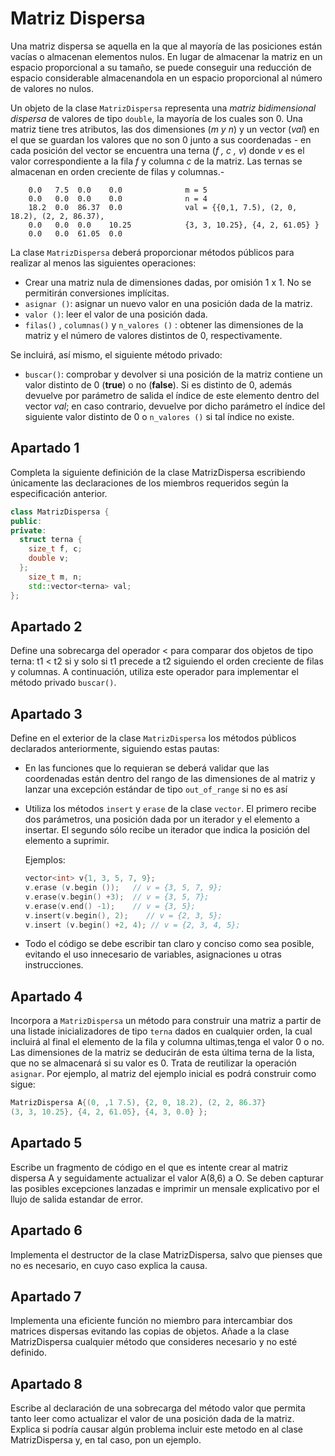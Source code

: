 # Matriz Dispersa
Una matriz dispersa se aquella en la que al mayoría de las posiciones están vacías o almacenan elementos nulos. 
En lugar de almacenar la matriz en un espacio proporcional a su tamaño, se puede
conseguir una reducción de espacio considerable almacenandola en un espacio proporcional al número
de valores no nulos.

Un objeto de la clase `MatrizDispersa` representa una _matriz bidimensional dispersa_ de valores de
tipo `double`, la mayoría de los cuales son 0. Una matriz tiene tres atributos, las dos dimensiones (_m y n_) 
y un vector (_val_) en el que se guardan los valores que no son 0 junto a sus coordenadas - en cada posición del 
vector se encuentra una terna (_f , c , v_) donde _v_ es el valor correspondiente a la fila _f_ y
columna _c_ de la matriz. Las ternas se almacenan en orden creciente de filas y columnas.-

```
    0.0   7.5  0.0    0.0              m = 5
    0.0   0.0  0.0    0.0              n = 4
    18.2  0.0  86.37  0.0              val = {{0,1, 7.5), (2, 0, 18.2), (2, 2, 86.37),
    0.0   0.0  0.0    10.25            {3, 3, 10.25}, {4, 2, 61.05} }
    0.0   0.0  61.05  0.0
```

La clase `MatrizDispersa` deberá proporcionar métodos públicos para realizar al menos las siguientes operaciones:
* Crear una matriz nula de dimensiones dadas, por omisión 1 x 1. No se permitirán conversiones implícitas.
* `asignar ()`: asignar un nuevo valor en una posición dada de la matriz.
* `valor ()`: leer el valor de una posición dada.
* `filas()` , `columnas()` y `n_valores ()` : obtener las dimensiones de la matriz y el número de valores distintos de 0, respectivamente.

Se incluirá, así mismo, el siguiente método privado:
* `buscar()`: comprobar y devolver si una posición de la matriz contiene un valor distinto de 0 (__true__) o no (__false__).
Si es distinto de 0, además devuelve por parámetro de salida el índice de este elemento dentro del vector _val_; en caso contrario,
devuelve por dicho parámetro el índice del siguiente valor distinto de 0 o `n_valores ()` si tal índice no existe.

## Apartado 1
Completa la siguiente definición de la clase MatrizDispersa escribiendo únicamente las declaraciones de los miembros requeridos según 
la especificación anterior.
```C++
class MatrizDispersa { 
public:
private:
  struct terna {
    size_t f, c;
    double v;
  };
    size_t m, n;
    std::vector<terna> val;
};
```
## Apartado 2
Define una sobrecarga del operador < para comparar dos objetos de tipo terna: t1 < t2 si y solo si t1 precede a t2 siguiendo el orden creciente de filas y columnas. 
A continuación, utiliza este operador para implementar el método privado `buscar()`.

## Apartado 3
Define en el exterior de la clase `MatrizDispersa` los métodos públicos declarados anteriormente, siguiendo estas pautas:
* En las funciones que lo requieran se deberá validar que las coordenadas están dentro del rango de las dimensiones de al matriz y lanzar una excepción estándar de tipo `out_of_range` si no es así
* Utiliza los métodos `insert` y `erase` de la clase `vector`. El primero recibe dos parámetros, una posición dada por un iterador y el elemento a insertar. El segundo sólo recibe un iterador que indica la posición del elemento a suprimir.

  Ejemplos:
  ```C++
  vector<int> v{1, 3, 5, 7, 9};
  v.erase (v.begin ());   // v = {3, 5, 7, 9};
  v.erase(v.begin() +3);  // v = {3, 5, 7};
  v.erase(v.end() -1);    // v = {3, 5};
  v.insert(v.begin(), 2);    // v = {2, 3, 5};
  v.insert (v.begin() +2, 4); // v = {2, 3, 4, 5};
  ```
* Todo el código se debe escribir tan claro y conciso como sea posible, evitando el uso innecesario de variables, asignaciones u otras instrucciones.

## Apartado 4
Incorpora a `MatrizDispersa` un método para construir una matriz a partir de una listade inicializadores de tipo 
`terna` dados en cualquier orden, la cual incluirá al final el elemento de la fila y
columna ultimas,tenga el valor 0 o no. Las dimensiones de la matriz se deducirán de esta última terna de la lista, que no se almacenará si su valor es 0. Trata de reutilizar la operación `asignar`. 
Por ejemplo, al matriz del ejemplo inicial es podrá construir como sigue:
```C++
MatrizDispersa A{(0, ,1 7.5), {2, 0, 18.2), (2, 2, 86.37}
(3, 3, 10.25}, {4, 2, 61.05}, {4, 3, 0.0} };
```
## Apartado 5
Escribe un fragmento de código en el que es intente crear al matriz dispersa A y seguidamente actualizar el valor A(8,6) a O. Se deben capturar las posibles excepciones lanzadas e imprimir un mensale explicativo por el llujo de salida estandar de error.

## Apartado 6
Implementa el destructor de la clase MatrizDispersa, salvo que pienses que no es necesario, en cuyo caso explica la causa.

## Apartado 7
Implementa una eficiente función no miembro para intercambiar dos matrices dispersas evitando las copias de objetos. Añade a la clase MatrizDispersa cualquier método que consideres necesario y no esté definido.

## Apartado 8
Escribe al declaración de una sobrecarga del método valor que permita tanto leer como actualizar el valor de una posición dada de la matriz. Explica si podría causar algún problema incluir este metodo en al clase MatrizDispersa y, en tal caso, pon un ejemplo.

